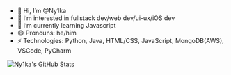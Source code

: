 - 👋 Hi, I’m @Ny1ka
- 👀 I’m interested in fullstack dev/web dev/ui-ux/iOS dev
- 🌱 I’m currently learning Javascript
- 😄 Pronouns: he/him
- ⚡ Technologies: Python, Java, HTML/CSS, JavaScript, MongoDB(AWS), VSCode, PyCharm
<img src="https://github-readme-stats.vercel.app/api?username=Ny1ka&theme=synthwave&show_icons=true&hide_border=true&count_private=true" alt="Ny1ka's GitHub Stats" />

<!---
Ny1ka/Ny1ka is a ✨ special ✨ repository because its `README.md` (this file) appears on your GitHub profile.
--->
